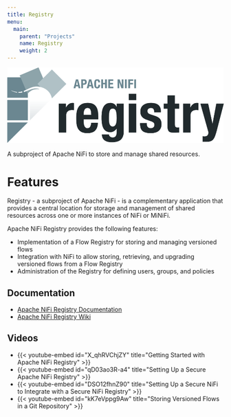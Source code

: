 ```yaml
---
title: Registry
menu:
  main:
    parent: "Projects"
    name: Registry
    weight: 2
---
```


<div class="uk-column-1-3@l">
  <img id="registry-logo" src="/images/registry-logo.png" alt="Registry logo" />
</div>

<p class="description">A subproject of Apache NiFi to store and manage shared resources.</p>

# Features

Registry - a subproject of Apache NiFi - is a complementary application that provides a central location for storage and
management of shared resources across one or more instances of NiFi or MiNiFi.
       
Apache NiFi Registry provides the following features:

- Implementation of a Flow Registry for storing and managing versioned flows
- Integration with NiFi to allow storing, retrieving, and upgrading versioned flows from a Flow Registry
- Administration of the Registry for defining users, groups, and policies

## Documentation

- [Apache NiFi Registry Documentation](docs/nifi-registry-docs/index.html)
- [Apache NiFi Registry Wiki](https://cwiki.apache.org/confluence/display/NIFIREG)

## Videos

- {{< youtube-embed id="X_qhRVChjZY" title="Getting Started with Apache NiFi Registry" >}}
- {{< youtube-embed id="qD03ao3R-a4" title="Setting Up a Secure Apache NiFi Registry" >}}
- {{< youtube-embed id="DSO12fhnZ90" title="Setting Up a Secure NiFi to Integrate with a Secure NiFi Registry" >}}
- {{< youtube-embed id="kK7eVppg9Aw" title="Storing Versioned Flows in a Git Repository" >}}
